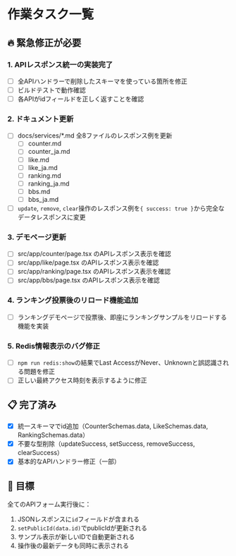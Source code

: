# 作業タスク一覧

## 🔥 緊急修正が必要

### 1. APIレスポンス統一の実装完了
- [ ] 全APIハンドラーで削除したスキーマを使っている箇所を修正
- [ ] ビルドテストで動作確認
- [ ] 各APIがidフィールドを正しく返すことを確認

### 2. ドキュメント更新
- [ ] docs/services/*.md 全8ファイルのレスポンス例を更新
  - [ ] counter.md
  - [ ] counter_ja.md  
  - [ ] like.md
  - [ ] like_ja.md
  - [ ] ranking.md
  - [ ] ranking_ja.md
  - [ ] bbs.md
  - [ ] bbs_ja.md
- [ ] `update`, `remove`, `clear`操作のレスポンス例を`{ success: true }`から完全なデータレスポンスに変更

### 3. デモページ更新
- [ ] src/app/counter/page.tsx のAPIレスポンス表示を確認
- [ ] src/app/like/page.tsx のAPIレスポンス表示を確認
- [ ] src/app/ranking/page.tsx のAPIレスポンス表示を確認
- [ ] src/app/bbs/page.tsx のAPIレスポンス表示を確認

### 4. ランキング投票後のリロード機能追加
- [ ] ランキングデモページで投票後、即座にランキングサンプルをリロードする機能を実装

### 5. Redis情報表示のバグ修正
- [ ] `npm run redis:show`の結果でLast AccessがNever、Unknownと誤認識される問題を修正
- [ ] 正しい最終アクセス時刻を表示するように修正

## 📋 完了済み
- [x] 統一スキーマでid追加（CounterSchemas.data, LikeSchemas.data, RankingSchemas.data）
- [x] 不要な型削除（updateSuccess, setSuccess, removeSuccess, clearSuccess）
- [x] 基本的なAPIハンドラー修正（一部）

## 🎯 目標
全てのAPIフォーム実行後に：
1. JSONレスポンスに`id`フィールドが含まれる
2. `setPublicId(data.id)`でpublicIdが更新される
3. サンプル表示が新しいIDで自動更新される
4. 操作後の最新データも同時に表示される